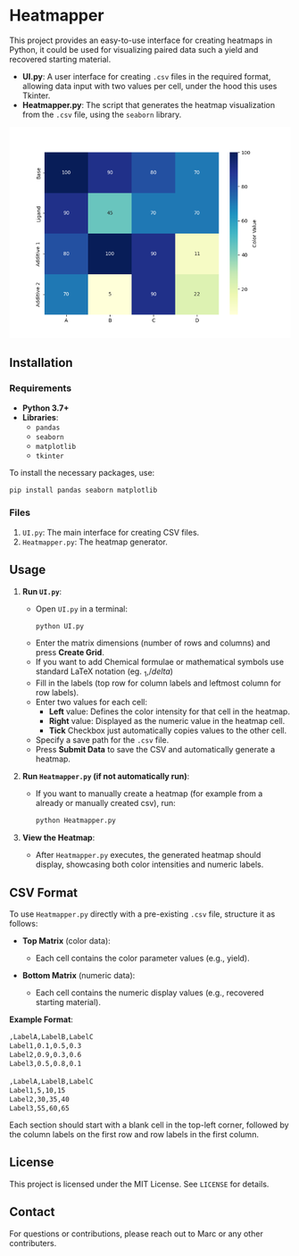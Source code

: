 # Heatmapper

This project provides an easy-to-use interface for creating heatmaps in Python, it could be used for visualizing paired data such a yield and recovered starting material.

- **UI.py**: A user interface for creating `.csv` files in the required format, allowing data input with two values per cell, under the hood this uses Tkinter.
- **Heatmapper.py**: The script that generates the heatmap visualization from the `.csv` file, using the `seaborn` library.

![alt text](https://github.com/marcfimm/Heatmapper/blob/main/Seperate_A.png?raw=true)

## Installation

### Requirements

- **Python 3.7+**
- **Libraries**:
  - `pandas`
  - `seaborn`
  - `matplotlib`
  - `tkinter`

To install the necessary packages, use:

```bash
pip install pandas seaborn matplotlib
```

### Files

1. `UI.py`: The main interface for creating CSV files.
2. `Heatmapper.py`: The heatmap generator.

## Usage

1. **Run `UI.py`**:
    - Open `UI.py` in a terminal:
      ```bash
      python UI.py
      ```
    - Enter the matrix dimensions (number of rows and columns) and press **Create Grid**.
    - If you want to add Chemical formulae or mathematical symbols use standard LaTeX notation (eg. $_1$,$/delta$)
    - Fill in the labels (top row for column labels and leftmost column for row labels).
    - Enter two values for each cell:
      - **Left** value: Defines the color intensity for that cell in the heatmap.
      - **Right** value: Displayed as the numeric value in the heatmap cell.
      - **Tick** Checkbox just automatically copies values to the other cell.
    - Specify a save path for the `.csv` file.
    - Press **Submit Data** to save the CSV and automatically generate a heatmap.

2. **Run `Heatmapper.py` (if not automatically run)**:
    - If you want to manually create a heatmap (for example from a already or manually created csv), run:
      ```bash
      python Heatmapper.py
      ```

3. **View the Heatmap**:
   - After `Heatmapper.py` executes, the generated heatmap should display, showcasing both color intensities and numeric labels.

## CSV Format

To use `Heatmapper.py` directly with a pre-existing `.csv` file, structure it as follows:

- **Top Matrix** (color data):
    - Each cell contains the color parameter values (e.g., yield).
  
- **Bottom Matrix** (numeric data):
    - Each cell contains the numeric display values (e.g., recovered starting material).

**Example Format**:

```csv
,LabelA,LabelB,LabelC
Label1,0.1,0.5,0.3
Label2,0.9,0.3,0.6
Label3,0.5,0.8,0.1

,LabelA,LabelB,LabelC
Label1,5,10,15
Label2,30,35,40
Label3,55,60,65
```

Each section should start with a blank cell in the top-left corner, followed by the column labels on the first row and row labels in the first column.

## License

This project is licensed under the MIT License. See `LICENSE` for details.

## Contact

For questions or contributions, please reach out to Marc or any other contributers.



